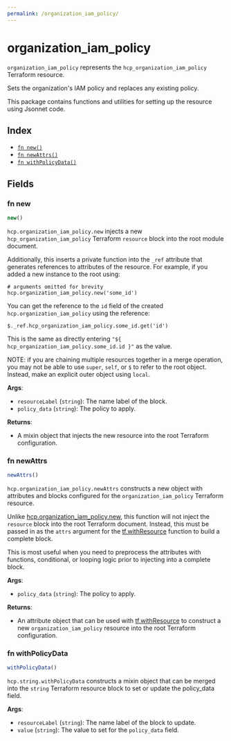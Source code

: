 ```yaml
---
permalink: /organization_iam_policy/
---
```


# organization_iam_policy

`organization_iam_policy` represents the `hcp_organization_iam_policy` Terraform resource.

Sets the organization&#39;s IAM policy and replaces any existing policy.

This package contains functions and utilities for setting up the resource using Jsonnet code.


## Index

* [`fn new()`](#fn-new)
* [`fn newAttrs()`](#fn-newattrs)
* [`fn withPolicyData()`](#fn-withpolicydata)

## Fields

### fn new

```ts
new()
```


`hcp.organization_iam_policy.new` injects a new `hcp_organization_iam_policy` Terraform `resource`
block into the root module document.

Additionally, this inserts a private function into the `_ref` attribute that generates references to attributes of the
resource. For example, if you added a new instance to the root using:

    # arguments omitted for brevity
    hcp.organization_iam_policy.new('some_id')

You can get the reference to the `id` field of the created `hcp.organization_iam_policy` using the reference:

    $._ref.hcp_organization_iam_policy.some_id.get('id')

This is the same as directly entering `"${ hcp_organization_iam_policy.some_id.id }"` as the value.

NOTE: if you are chaining multiple resources together in a merge operation, you may not be able to use `super`, `self`,
or `$` to refer to the root object. Instead, make an explicit outer object using `local`.

**Args**:
  - `resourceLabel` (`string`): The name label of the block.
  - `policy_data` (`string`): The policy to apply.

**Returns**:
- A mixin object that injects the new resource into the root Terraform configuration.


### fn newAttrs

```ts
newAttrs()
```


`hcp.organization_iam_policy.newAttrs` constructs a new object with attributes and blocks configured for the `organization_iam_policy`
Terraform resource.

Unlike [hcp.organization_iam_policy.new](#fn-new), this function will not inject the `resource`
block into the root Terraform document. Instead, this must be passed in as the `attrs` argument for the
[tf.withResource](https://github.com/tf-libsonnet/core/tree/main/docs#fn-withresource) function to build a complete block.

This is most useful when you need to preprocess the attributes with functions, conditional, or looping logic prior to
injecting into a complete block.

**Args**:
  - `policy_data` (`string`): The policy to apply.

**Returns**:
  - An attribute object that can be used with [tf.withResource](https://github.com/tf-libsonnet/core/tree/main/docs#fn-withresource) to construct a new `organization_iam_policy` resource into the root Terraform configuration.


### fn withPolicyData

```ts
withPolicyData()
```

`hcp.string.withPolicyData` constructs a mixin object that can be merged into the `string`
Terraform resource block to set or update the policy_data field.



**Args**:
  - `resourceLabel` (`string`): The name label of the block to update.
  - `value` (`string`): The value to set for the `policy_data` field.
